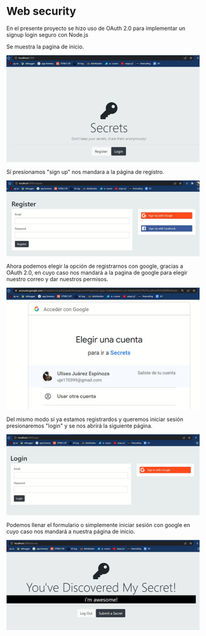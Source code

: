 # Web security

En el presente proyecto se hizo uso de OAuth 2.0  para implementar un signup login seguro con Node.js

Se muestra la pagina de inicio.

![](img/img1.JPG)

Sí  presionamos "sign up" nos mandara a la página de registro.

![](img/img2.JPG)

Ahora podemos elegir la opción de registrarnos con google, gracias a OAuth 2.0, en cuyo caso nos mandará a la pagina de google para elegir nuestro correo y dar nuestros permisos.

![](img/img3.JPG)

Del mismo modo sí ya estamos registrardos y queremos iniciar sesión presionaremos "login" y se nos abrirá la siguiente página.

![](img/img4.JPG)

Podemos llenar el formulario o simplemente iniciar sesión con google en cuyo caso nos mandará a nuestra página de inicio.

![](img/img5.JPG)
